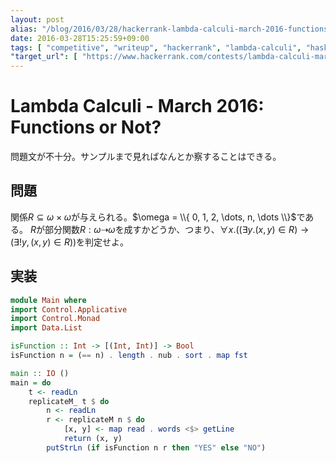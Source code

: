 ```yaml
---
layout: post
alias: "/blog/2016/03/28/hackerrank-lambda-calculi-march-2016-functions-or-not/"
date: 2016-03-28T15:25:59+09:00
tags: [ "competitive", "writeup", "hackerrank", "lambda-calculi", "haskell" ]
"target_url": [ "https://www.hackerrank.com/contests/lambda-calculi-march-2016/challenges/functions-or-not" ]
---
```


# Lambda Calculi - March 2016: Functions or Not?

問題文が不十分。サンプルまで見ればなんとか察することはできる。

## 問題

関係$R \subseteq \omega \times \omega$が与えられる。$\omega = \\{ 0, 1, 2, \dots, n, \dots \\}$である。
$R$が部分関数$R : \omega \dashrightarrow \omega$を成すかどうか、つまり、$\forall x. ((\exists y. (x, y) \in R) \to (\exists! y, (x, y) \in R))$を判定せよ。

## 実装

``` haskell
module Main where
import Control.Applicative
import Control.Monad
import Data.List

isFunction :: Int -> [(Int, Int)] -> Bool
isFunction n = (== n) . length . nub . sort . map fst

main :: IO ()
main = do
    t <- readLn
    replicateM_ t $ do
        n <- readLn
        r <- replicateM n $ do
            [x, y] <- map read . words <$> getLine
            return (x, y)
        putStrLn (if isFunction n r then "YES" else "NO")
```
